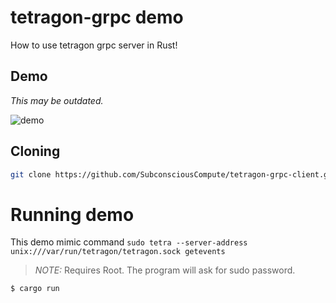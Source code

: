 # tetragon-grpc demo

How to use tetragon grpc server in Rust!

## Demo

_This may be outdated._

![demo](https://github.com/Aditeya/tetragon-grpc-client/assets/22963960/2e9b5429-248a-4d0b-94ce-88156aa4eb76)


## Cloning

```sh
git clone https://github.com/SubconsciousCompute/tetragon-grpc-client.git
```

# Running demo

This demo mimic command `sudo tetra --server-address unix:///var/run/tetragon/tetragon.sock getevents`

> *NOTE:* Requires Root. The program will ask for sudo password.

```sh
$ cargo run
```
